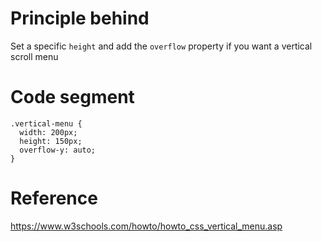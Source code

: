 # Principle behind
Set a specific `height` and add the `overflow` property if you want a vertical scroll menu

# Code segment
```
.vertical-menu {
  width: 200px;
  height: 150px;
  overflow-y: auto;
}
```

# Reference
https://www.w3schools.com/howto/howto_css_vertical_menu.asp